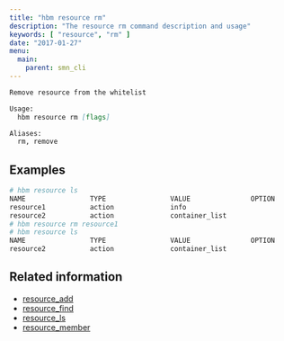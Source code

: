 ```yaml
---
title: "hbm resource rm"
description: "The resource rm command description and usage"
keywords: [ "resource", "rm" ]
date: "2017-01-27"
menu:
  main:
    parent: smn_cli
---
```


```markdown
Remove resource from the whitelist

Usage:
  hbm resource rm [flags]

Aliases:
  rm, remove
```

## Examples

```bash
# hbm resource ls
NAME                TYPE                VALUE               OPTION              COLLECTIONS
resource1           action              info                                    collection1
resource2           action              container_list                          collection2
# hbm resource rm resource1
# hbm resource ls
NAME                TYPE                VALUE               OPTION              COLLECTIONS
resource2           action              container_list                          collection2
```

## Related information

* [resource_add](resource_add.md)
* [resource_find](resource_find.md)
* [resource_ls](resource_ls.md)
* [resource_member](resource_member.md)
